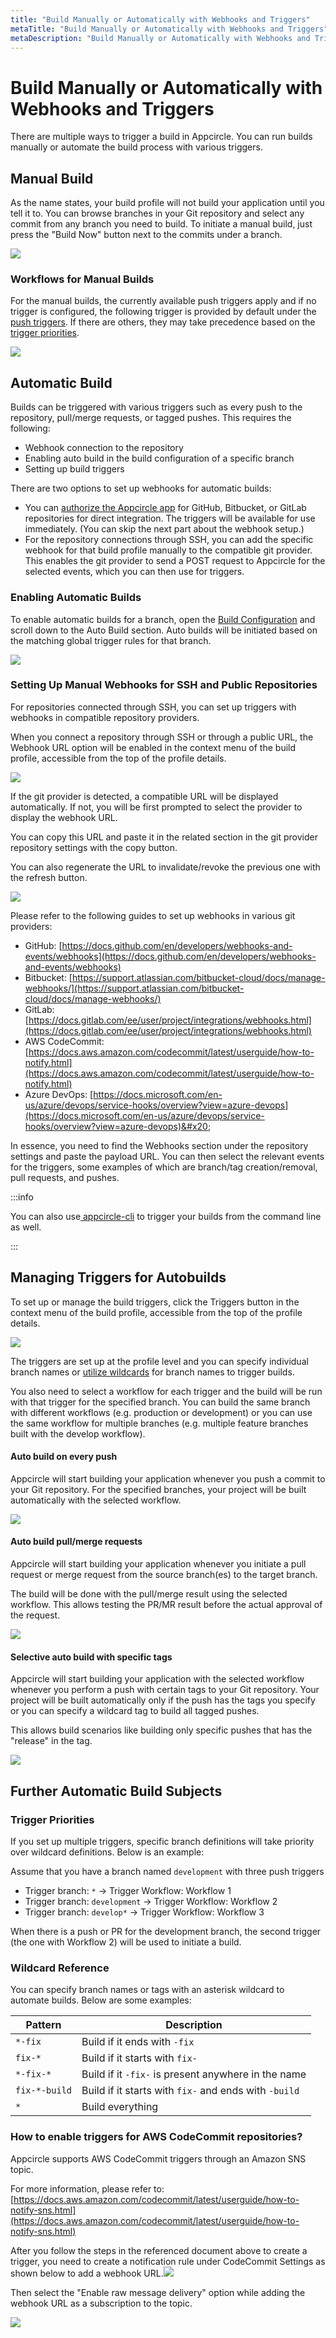 ```yaml
---
title: "Build Manually or Automatically with Webhooks and Triggers"
metaTitle: "Build Manually or Automatically with Webhooks and Triggers"
metaDescription: "Build Manually or Automatically with Webhooks and Triggers"
---
```

# Build Manually or Automatically with Webhooks and Triggers

There are multiple ways to trigger a build in Appcircle. You can run builds manually or automate the build process with various triggers.

## Manual Build

As the name states, your build profile will not build your application until you tell it to. You can browse branches in your Git repository and select any commit from any branch you need to build. To initiate a manual build, just press the "Build Now" button next to the commits under a branch.

![](<../assets/image (173).png>)



### Workflows for Manual Builds

For the manual builds, the currently available push triggers apply and if no trigger is configured, the following trigger is provided by default under the [push triggers](build-manually-or-with-triggers.md#auto-build-on-every-push). If there are others, they may take precedence based on the [trigger priorities](build-manually-or-with-triggers.md#trigger-priorities).

![](<../assets/image (190).png>)



## Automatic Build

Builds can be triggered with various triggers such as every push to the repository, pull/merge requests, or tagged pushes. This requires the following:

* Webhook connection to the repository
* Enabling auto build in the build configuration of a specific branch
* Setting up build triggers



There are two options to set up webhooks for automatic builds:

* You can [authorize the Appcircle app](adding-a-build-profile/#connecting-to-a-cloud-git-provider) for GitHub, Bitbucket, or GitLab repositories for direct integration. The triggers will be available for use immediately. (You can skip the next part about the webhook setup.)
* For the repository connections through SSH, you can add the specific webhook for that build profile manually to the compatible git provider. This enables the git provider to send a POST request to Appcircle for the selected events, which you can then use for triggers.



### Enabling Automatic Builds

To enable automatic builds for a branch, open the [Build Configuration](build-profile-configuration.md) and scroll down to the Auto Build section. Auto builds will be initiated based on the matching global trigger rules for that branch.

![](<../assets/image (191).png>)



### Setting Up Manual Webhooks for SSH and Public Repositories

For repositories connected through SSH, you can set up triggers with webhooks in compatible repository providers.

When you connect a repository through SSH or through a public URL, the Webhook URL option will be enabled in the context menu of the build profile, accessible from the top of the profile details.&#x20;

![](<../assets/image (174).png>)

If the git provider is detected, a compatible URL will be displayed automatically. If not, you will be first prompted to select the provider to display the webhook URL.

You can copy this URL and paste it in the related section in the git provider repository settings with the copy button.

You can also regenerate the URL to invalidate/revoke the previous one with the refresh button.

![](<../assets/image (175).png>)



Please refer to the following guides to set up webhooks in various git providers:

* GitHub: [https://docs.github.com/en/developers/webhooks-and-events/webhooks](https://docs.github.com/en/developers/webhooks-and-events/webhooks)
* Bitbucket: [https://support.atlassian.com/bitbucket-cloud/docs/manage-webhooks/](https://support.atlassian.com/bitbucket-cloud/docs/manage-webhooks/)
* GitLab: [https://docs.gitlab.com/ee/user/project/integrations/webhooks.html](https://docs.gitlab.com/ee/user/project/integrations/webhooks.html)
* AWS CodeCommit: [https://docs.aws.amazon.com/codecommit/latest/userguide/how-to-notify.html](https://docs.aws.amazon.com/codecommit/latest/userguide/how-to-notify.html)
* Azure DevOps: [https://docs.microsoft.com/en-us/azure/devops/service-hooks/overview?view=azure-devops](https://docs.microsoft.com/en-us/azure/devops/service-hooks/overview?view=azure-devops)&#x20;

In essence, you need to find the Webhooks section under the repository settings and paste the payload URL. You can then select the relevant events for the triggers, some examples of which are branch/tag creation/removal, pull requests, and pushes.

:::info


You can also use[ appcircle-cli](broken-reference) to trigger your builds from the command line as well.

:::



## Managing Triggers for Autobuilds

To set up or manage the build triggers, click the Triggers button in the context menu of the build profile, accessible from the top of the profile details.

![](<../assets/image (176).png>)



The triggers are set up at the profile level and you can specify individual branch names or [utilize wildcards](build-manually-or-with-triggers.md#wildcard-reference) for branch names to trigger builds.

You also need to select a workflow for each trigger and the build will be run with that trigger for the specified branch. You can build the same branch with different workflows (e.g. production or development) or you can use the same workflow for multiple branches (e.g. multiple feature branches built with the develop workflow).



#### Auto build on every push

Appcircle will start building your application whenever you push a commit to your Git repository. For the specified branches, your project will be built automatically with the selected workflow.

![](<../assets/image (177).png>)



#### Auto build pull/merge requests

Appcircle will start building your application whenever you initiate a pull request or merge request from the source branch(es) to the target branch.

The build will be done with the pull/merge result using the selected workflow. This allows testing the PR/MR result before the actual approval of the request.

![](<../assets/image (179).png>)



#### Selective auto build with specific tags

Appcircle will start building your application with the selected workflow whenever you perform a push with certain tags to your Git repository. Your project will be built automatically only if the push has the tags you specify or you can specify a wildcard tag to build all tagged pushes.

This allows build scenarios like building only specific pushes that has the "release" in the tag.

![](<../assets/image (180).png>)



## Further Automatic Build Subjects

### Trigger Priorities

If you set up multiple triggers, specific branch definitions will take priority over wildcard definitions. Below is an example:

Assume that you have a branch named `development` with three push triggers

* Trigger branch: `*` -> Trigger Workflow: Workflow 1&#x20;
* Trigger branch: `development` -> Trigger Workflow: Workflow 2&#x20;
* Trigger branch: `develop*` -> Trigger Workflow: Workflow 3

When there is a push or PR for the development branch, the second trigger (the one with Workflow 2) will be used to initiate a build.

###

### Wildcard Reference

You can specify branch names or tags with an asterisk wildcard to automate builds. Below are some examples:

| Pattern       | Description                                           |
| ------------- | ----------------------------------------------------- |
| `*-fix`       | Build if it ends with `-fix`                          |
| `fix-*`       | Build if it starts with `fix-`                        |
| `*-fix-*`     | Build if it `-fix-` is present anywhere in the name   |
| `fix-*-build` | Build if it starts with `fix-` and ends with `-build` |
| `*`           | Build everything                                      |



### How to enable triggers for AWS CodeCommit repositories? <a href="how-to-enable-triggers-for-aws-codecommit-repositories" id="how-to-enable-triggers-for-aws-codecommit-repositories"></a>

Appcircle supports AWS CodeCommit triggers through an Amazon SNS topic.

For more information, please refer to: [https://docs.aws.amazon.com/codecommit/latest/userguide/how-to-notify-sns.html](https://docs.aws.amazon.com/codecommit/latest/userguide/how-to-notify-sns.html)

After you follow the steps in the referenced document above to create a trigger, you need to create a notification rule under CodeCommit Settings as shown below to add a webhook URL.![](https://gblobscdn.gitbook.com/assets%2F-M2n-6BSnI3ZeBvlRun0%2F-MV6AMEohqBTWDyhvlc-%2F-MV6HqZp-pujQ-\_jBR0z%2F2.png?alt=media\&token=1826ece5-5be2-4543-9820-3bb952bbb512)

Then select the "Enable raw message delivery" option while adding the webhook URL as a subscription to the topic.

![](https://gblobscdn.gitbook.com/assets%2F-M2n-6BSnI3ZeBvlRun0%2F-MV6AMEohqBTWDyhvlc-%2F-MV6H6D5MttzsknGW5F2%2F1.png?alt=media\&token=4f28f549-3839-4d3b-a528-e5e37f6afbea)


